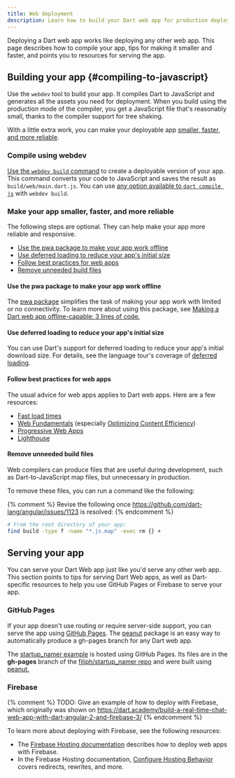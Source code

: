 ```yaml
---
title: Web deployment
description: Learn how to build your Dart web app for production deployment.
---
```


Deploying a Dart web app works like deploying any other web app.
This page describes how to compile your app, tips for making it smaller
and faster, and points you to resources for serving the app.

## Building your app {#compiling-to-javascript}

Use the `webdev` tool to build your app. It compiles Dart to JavaScript
and generates all the assets you need for deployment.
When you build using the production mode of the compiler,
you get a JavaScript file that's reasonably small,
thanks to the compiler support for tree shaking.

With a little extra work, you can make your deployable app
[smaller, faster, and more reliable](#make-your-app-smaller-faster-and-more-reliable).

### Compile using webdev

[Use the `webdev build` command][build] to create a deployable version
of your app. This command converts your code to JavaScript and saves
the result as `build/web/main.dart.js`. You can use [any option
available to `dart compile js`](/tools/dart-compile#prod-compile-options)
with `webdev build`.

### Make your app smaller, faster, and more reliable

The following steps are optional. They can help make your app more
reliable and responsive.

* [Use the pwa package to make your app work offline](#use-the-pwa-package-to-make-your-app-work-offline)
* [Use deferred loading to reduce your app's initial size](#use-deferred-loading-to-reduce-your-apps-initial-size)
* [Follow best practices for web apps](#follow-best-practices-for-web-apps)
* [Remove unneeded build files](#remove-unneeded-build-files)


#### Use the pwa package to make your app work offline

The [pwa package]({{site.pub-pkg}}/pwa) simplifies the task of
making your app work with limited or no connectivity.
To learn more about using this package, see
[Making a Dart web app offline-capable: 3 lines of code.](https://medium.com/dartlang/making-a-dart-web-app-offline-capable-3-lines-of-code-e980010a7815)


#### Use deferred loading to reduce your app's initial size

You can use Dart's support for deferred loading to
reduce your app's initial download size.
For details, see the language tour's coverage of
[deferred loading](/guides/libraries/visibility#lazily-loading-a-library).


#### Follow best practices for web apps

The usual advice for web apps applies to Dart web apps.
Here are a few resources:

* [Fast load times](https://web.dev/fast/)
* [Web Fundamentals](https://developers.google.com/web/fundamentals/)
  (especially [Optimizing Content Efficiency](https://developers.google.com/web/fundamentals/performance/optimizing-content-efficiency/))
* [Progressive Web Apps](https://web.dev/progressive-web-apps/)
* [Lighthouse](https://developers.google.com/web/tools/lighthouse/)


#### Remove unneeded build files

Web compilers can produce files that are useful during development,
such as Dart-to-JavaScript map files, but unnecessary in production.

To remove these files, you can run a command like the following:

{% comment %}
Revise the following once https://github.com/dart-lang/angular/issues/1123 is resolved:
{% endcomment %}

```bash
# From the root directory of your app:
find build -type f -name "*.js.map" -exec rm {} +
```

## Serving your app

You can serve your Dart Web app just like you'd serve any other web app.
This section points to tips for serving Dart Web apps,
as well as Dart-specific resources to help you use GitHub Pages or Firebase
to serve your app.

### GitHub Pages

If your app doesn't use routing or require server-side support,
you can serve the app using [GitHub Pages](https://pages.github.com/).
The [peanut][] package is
an easy way to automatically produce a gh-pages branch for any Dart web app.

The [startup_namer example](https://filiph.github.io/startup_namer/)
is hosted using GitHub Pages.
Its files are in the **gh-pages** branch of the
[filiph/startup_namer repo](https://github.com/filiph/startup_namer)
and were built using [peanut.][peanut]


### Firebase
{% comment %}
TODO: Give an example of how to deploy with Firebase, which originally was shown on https://dart.academy/build-a-real-time-chat-web-app-with-dart-angular-2-and-firebase-3/
{% endcomment %}

To learn more about deploying with Firebase, see the following resources:

* The [Firebase Hosting documentation](https://firebase.google.com/docs/hosting/)
  describes how to deploy web apps with Firebase.
* In the Firebase Hosting documentation,
  [Configure Hosting Behavior](https://firebase.google.com/docs/hosting/full-config)
  covers redirects, rewrites, and more.

[build]: /tools/webdev#build
[build_runner]: /tools/build_runner
[build_web_compilers]: {{site.pub-pkg}}/build_web_compilers
[config]: /tools/build_runner#config
[peanut]: {{site.pub-pkg}}/peanut
[webdev]: /tools/webdev
